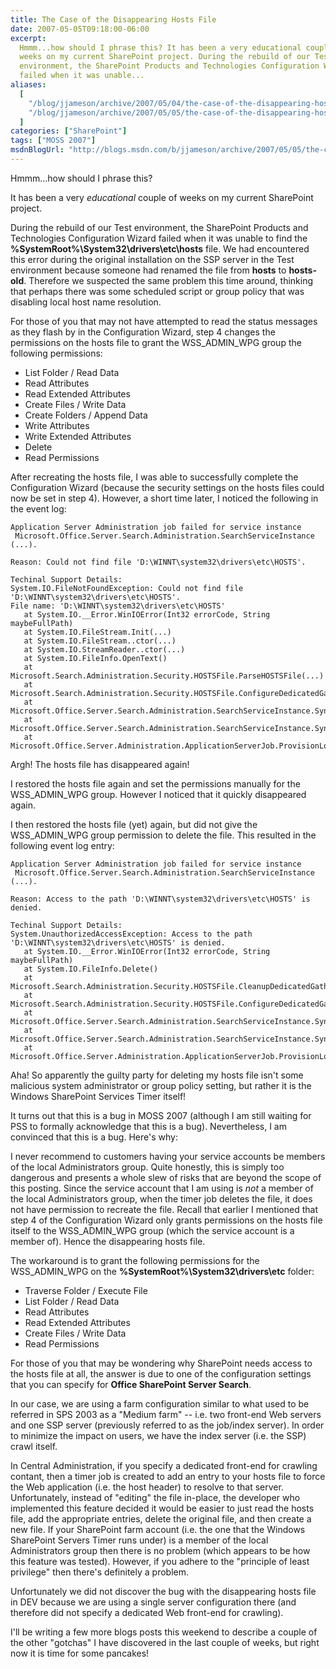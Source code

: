 ```yaml
---
title: The Case of the Disappearing Hosts File
date: 2007-05-05T09:18:00-06:00
excerpt:
  Hmmm...how should I phrase this? It has been a very educational couple of
  weeks on my current SharePoint project. During the rebuild of our Test
  environment, the SharePoint Products and Technologies Configuration Wizard
  failed when it was unable...
aliases:
  [
    "/blog/jjameson/archive/2007/05/04/the-case-of-the-disappearing-hosts-file.aspx",
    "/blog/jjameson/archive/2007/05/05/the-case-of-the-disappearing-hosts-file.aspx",
  ]
categories: ["SharePoint"]
tags: ["MOSS 2007"]
msdnBlogUrl: "http://blogs.msdn.com/b/jjameson/archive/2007/05/05/the-case-of-the-disappearing-hosts-file.aspx"
---
```


Hmmm...how should I phrase this?

It has been a very _educational_ couple of weeks on my current SharePoint
project.

During the rebuild of our Test environment, the SharePoint Products and
Technologies Configuration Wizard failed when it was unable to find the
**%SystemRoot%\System32\drivers\etc\hosts** file. We had encountered this error
during the original installation on the SSP server in the Test environment
because someone had renamed the file from **hosts** to **hosts-old**. Therefore
we suspected the same problem this time around, thinking that perhaps there was
some scheduled script or group policy that was disabling local host name
resolution.

For those of you that may not have attempted to read the status messages as they
flash by in the Configuration Wizard, step 4 changes the permissions on the
hosts file to grant the WSS_ADMIN_WPG group the following permissions:

- List Folder / Read Data
- Read Attributes
- Read Extended Attributes
- Create Files / Write Data
- Create Folders / Append Data
- Write Attributes
- Write Extended Attributes
- Delete
- Read Permissions

After recreating the hosts file, I was able to successfully complete the
Configuration Wizard (because the security settings on the hosts files could now
be set in step 4). However, a short time later, I noticed the following in the
event log:

```Text
Application Server Administration job failed for service instance
 Microsoft.Office.Server.Search.Administration.SearchServiceInstance (...).

Reason: Could not find file 'D:\WINNT\system32\drivers\etc\HOSTS'.

Techinal Support Details:
System.IO.FileNotFoundException: Could not find file 'D:\WINNT\system32\drivers\etc\HOSTS'.
File name: 'D:\WINNT\system32\drivers\etc\HOSTS'
   at System.IO.__Error.WinIOError(Int32 errorCode, String maybeFullPath)
   at System.IO.FileStream.Init(...)
   at System.IO.FileStream..ctor(...)
   at System.IO.StreamReader..ctor(...)
   at System.IO.FileInfo.OpenText()
   at Microsoft.Search.Administration.Security.HOSTSFile.ParseHOSTSFile(...)
   at Microsoft.Search.Administration.Security.HOSTSFile.ConfigureDedicatedGathering(...)
   at Microsoft.Office.Server.Search.Administration.SearchServiceInstance.SynchronizeDefaultContentSource(...)
   at Microsoft.Office.Server.Search.Administration.SearchServiceInstance.Synchronize()
   at Microsoft.Office.Server.Administration.ApplicationServerJob.ProvisionLocalSharedServiceInstances(...)
```

Argh! The hosts file has disappeared again!

I restored the hosts file again and set the permissions manually for the
WSS_ADMIN_WPG group. However I noticed that it quickly disappeared again.

I then restored the hosts file (yet) again, but did not give the WSS_ADMIN_WPG
group permission to delete the file. This resulted in the following event log
entry:

```Text
Application Server Administration job failed for service instance
 Microsoft.Office.Server.Search.Administration.SearchServiceInstance (...).

Reason: Access to the path 'D:\WINNT\system32\drivers\etc\HOSTS' is denied.

Techinal Support Details:
System.UnauthorizedAccessException: Access to the path 'D:\WINNT\system32\drivers\etc\HOSTS' is denied.
   at System.IO.__Error.WinIOError(Int32 errorCode, String maybeFullPath)
   at System.IO.FileInfo.Delete()
   at Microsoft.Search.Administration.Security.HOSTSFile.CleanupDedicatedGathering(...)
   at Microsoft.Search.Administration.Security.HOSTSFile.ConfigureDedicatedGathering(...)
   at Microsoft.Office.Server.Search.Administration.SearchServiceInstance.SynchronizeDefaultContentSource(...)
   at Microsoft.Office.Server.Search.Administration.SearchServiceInstance.Synchronize()
   at Microsoft.Office.Server.Administration.ApplicationServerJob.ProvisionLocalSharedServiceInstances(...)
```

Aha! So apparently the guilty party for deleting my hosts file isn't some
malicious system administrator or group policy setting, but rather it is the
Windows SharePoint Services Timer itself!

It turns out that this is a bug in MOSS 2007 (although I am still waiting for
PSS to formally acknowledge that this is a bug). Nevertheless, I am convinced
that this is a bug. Here's why:

I never recommend to customers having your service accounts be members of the
local Administrators group. Quite honestly, this is simply too dangerous and
presents a whole slew of risks that are beyond the scope of this posting. Since
the service account that I am using is _not_ a member of the local
Administrators group, when the timer job deletes the file, it does not have
permission to recreate the file. Recall that earlier I mentioned that step 4 of
the Configuration Wizard only grants permissions on the hosts file itself to the
WSS_ADMIN_WPG group (which the service account is a member of). Hence the
disappearing hosts file.

The workaround is to grant the following permissions for the WSS_ADMIN_WPG on
the **%SystemRoot%\System32\drivers\etc** folder:

- Traverse Folder / Execute File
- List Folder / Read Data
- Read Attributes
- Read Extended Attributes
- Create Files / Write Data
- Read Permissions

For those of you that may be wondering why SharePoint needs access to the hosts
file at all, the answer is due to one of the configuration settings that you can
specify for **Office SharePoint Server Search**.

In our case, we are using a farm configuration similar to what used to be
referred in SPS 2003 as a "Medium farm" -- i.e. two front-end Web servers and
one SSP server (previously referred to as the job/index server). In order to
minimize the impact on users, we have the index server (i.e. the SSP) crawl
itself.

In Central Administration, if you specify a dedicated front-end for crawling
contant, then a timer job is created to add an entry to your hosts file to force
the Web application (i.e. the host header) to resolve to that server.
Unfortunately, instead of "editing" the file in-place, the developer who
implemented this feature decided it would be easier to just read the hosts file,
add the appropriate entries, delete the original file, and then create a new
file. If your SharePoint farm account (i.e. the one that the Windows SharePoint
Servers Timer runs under) is a member of the local Administrators group then
there is no problem (which appears to be how this feature was tested). However,
if you adhere to the "principle of least privilege" then there's definitely a
problem.

Unfortunately we did not discover the bug with the disappearing hosts file in
DEV because we are using a single server configuration there (and therefore did
not specify a dedicated Web front-end for crawling).

I'll be writing a few more blogs posts this weekend to describe a couple of the
other "gotchas" I have discovered in the last couple of weeks, but right now it
is time for some pancakes!
